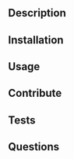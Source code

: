 





# <Your-Project-Title>


## Description


## Installation



## Usage




## Contribute



## Tests



## Questions

